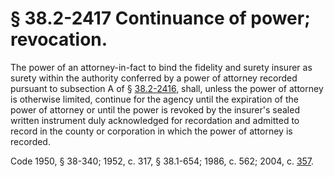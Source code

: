 # § 38.2-2417 Continuance of power; revocation.

<p>The power of an attorney-in-fact to bind the fidelity and surety insurer as surety within the authority conferred by a power of attorney recorded pursuant to subsection A of § <a href='http://law.lis.virginia.gov/vacode/38.2-2416/'>38.2-2416</a>, shall, unless the power of attorney is otherwise limited, continue for the agency until the expiration of the power of attorney or until the power is revoked by the insurer's sealed written instrument duly acknowledged for recordation and admitted to record in the county or corporation in which the power of attorney is recorded.</p><p>Code 1950, § 38-340; 1952, c. 317, § 38.1-654; 1986, c. 562; 2004, c. <a href='http://lis.virginia.gov/cgi-bin/legp604.exe?041+ful+CHAP0357'>357</a>.</p>
